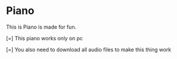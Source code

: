 # Piano
This is Piano is made for fun.

[=] This piano works only on pc

[=] You also need to download all audio files to make this thing work
